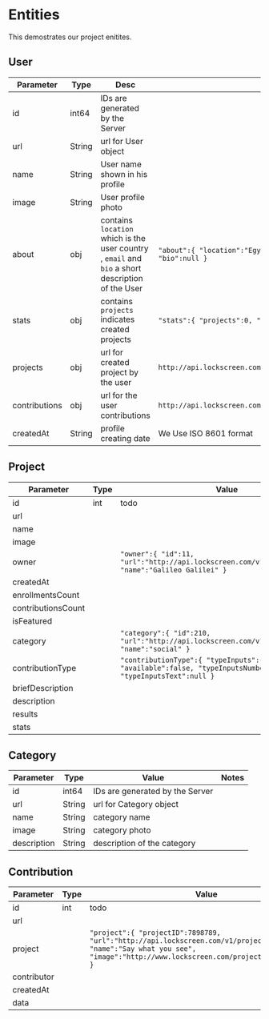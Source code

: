 # Entities

This demostrates our project enitites.

## User

Parameter | Type | Desc | Example
--------- | ---- | ----- | -----
id | int64   | IDs are generated by the Server   | 
url | String | url for User object | 
name | String |  User name shown in his profile | 
image | String | User profile photo | 
about | obj | contains `location` which is the user country , `email` and `bio` a short description of the User |  `"about":{ "location":"Egypt", "Email":"ali@allam.com", "bio":null }`
stats | obj | contains `projects` indicates created projects  |   `"stats":{ "projects":0, "contributions":5 }` 
projects | obj | url for created project by the user |   `http://api.lockscreen.com/v1/users/1411414/created_projects` 
contributions | obj| url for the user contributions |  `http://api.lockscreen.com/v1/users/1411414/contributions` 
createdAt | String | profile creating date | We Use ISO 8601 format
 



## Project

Parameter | Type | Value | Notes
--------- | ---- | ----- | -----
id | int | todo | to do
url | | | 
name | | | 
image | | | 
owner | |`"owner":{ "id":11, "url":"http://api.lockscreen.com/v1/users/11", "name":"Galileo Galilei" }` | 
createdAt | | |
enrollmentsCount | | | 
contributionsCount | | |
isFeatured | | |
category | | `"category":{ "id":210, "url":"http://api.lockscreen.com/v1/categories/210", "name":"social" }`|
contributionType | | `"contributionType":{ "typeInputs":{ "available":false, "typeInputsNumber":null, "typeInputsText":null }` |
briefDescription | | | 
description | | | 
results | | | 
stats | | | 


## Category

Parameter | Type | Value | Notes
--------- | ---- | ----- | -----
id | int64   | IDs are generated by the Server   | 
url | String | url for Category object | 
name | String |  category name | 
image | String | category photo | 
description | String | description of the category  | 



## Contribution 

Parameter | Type | Value | Notes
--------- | ---- | ----- | -----
id | int | todo | to do
url | | | 
project | |`"project":{ "projectID":7898789, "url":"http://api.lockscreen.com/v1/projects/7898789", "name":"Say what you see", "image":"http://www.lockscreen.com/projects_images/1.jpg" }` | 
contributor | | | 
createdAt | | |
data | | |


